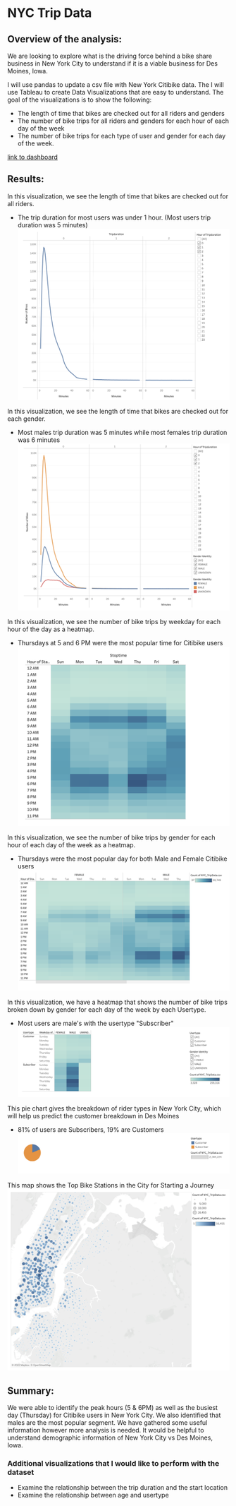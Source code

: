 #  NYC Trip Data 

## Overview of the analysis:
We are looking to explore what is the driving force behind a bike share business in New York City to understand if it is a viable business for Des Moines, Iowa.

I will use pandas to update a csv file with New York Citibike data. The I will use Tableau to create Data Visualizations that are easy to understand. The goal of the visualizations is to show the following:

* The length of time that bikes are checked out for all riders and genders
* The number of bike trips for all riders and genders for each hour of each day of the week
* The number of bike trips for each type of user and gender for each day of the week.


[link to dashboard](https://public.tableau.com/app/profile/jovan.simmons/viz/NYCTripDataChallenge/NYCTripDataChallenge "link to dashboard")

## Results:
In this visualization, we see  the length of time that bikes are checked out for all riders.
 *  The trip duration for most users was under 1 hour.  (Most users trip duration was 5 minutes)
![CheckoutTimesForUsers](static/images/CheckoutTimesForUsers.png) 

In this visualization, we see  the length of time that bikes are checked out for each gender.
 *  Most males trip duration was 5 minutes while most females trip duration was 6 minutes
![CheckoutTimesbyGender](static/images/CheckoutTimesbyGender.png) 

In this visualization, we see the number of bike trips by weekday for each hour of the day as a heatmap.
 *  Thursdays at 5 and 6 PM were the most popular time for Citibike users
![TripsByWeekdayForEachHour](static/images/TripsByWeekdayForEachHour.png) 

In this visualization, we see the number of bike trips by gender for each hour of each day of the week as a heatmap.
 *  Thursdays were the most popular day for both Male and Female Citibike users
![TripsbyGenderWeekdayPerHour](static/images/TripsbyGenderWeekdayPerHour.png) 
   
In this visualization, we have a heatmap that shows the number of bike trips broken down by gender for each day of the week by each Usertype.
 *  Most users are male's with the usertype "Subscriber"
![TripsbyGenderbyWeekday](static/images/TripsbyGenderbyWeekday.png) 

This pie chart gives the breakdown of rider types in New York City, which will help us predict the customer breakdown in Des Moines
 *  81% of users are Subscribers, 19% are Customers
![Customers](static/images/Customers.png) 

This map shows the Top Bike Stations in the City for Starting a Journey
![TopBikeStationsintheCityforStartingaJourney](static/images/TopBikeStationsintheCityforStartingaJourney.png) 


## Summary:
We were able to identify the peak hours (5 & 6PM) as well as the busiest day (Thursday) for Citibike users in New York City.  We also identified that males are the most popular segment.  We have gathered some useful information however more analysis is needed.  It would be helpful to understand demographic information of New York City vs Des Moines, Iowa.


### Additional visualizations that I would like to perform with the dataset
* Examine the relationship between the trip duration and the start location
* Examine the relationship between age and usertype
